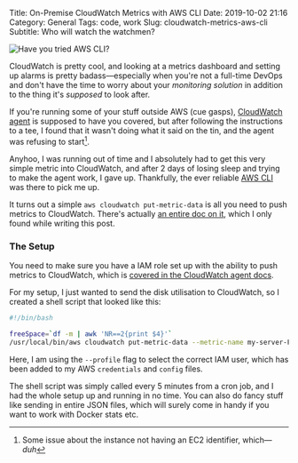 Title: On-Premise CloudWatch Metrics with AWS CLI
Date: 2019-10-02 21:16
Category: General
Tags: code, work
Slug: cloudwatch-metrics-aws-cli
Subtitle: Who will watch the watchmen?

![Have you tried AWS CLI?]({filename}/images/aws-cli.jpg)

CloudWatch is pretty cool, and looking at a metrics dashboard and setting up
alarms is pretty badass—especially when you're not a full-time DevOps and
don't have the time to worry about your _monitoring solution_ in addition to
the thing it's _supposed_ to look after.

If you're running some of your stuff outside AWS (cue gasps), [CloudWatch agent][1]
is supposed to have you covered, but after following the instructions to a
tee, I found that it wasn't doing what it said on the tin, and the agent was
refusing to start[^1].

Anyhoo, I was running out of time and I absolutely had to get this very simple
metric into CloudWatch, and after 2 days of losing sleep and trying to make
the agent work, I gave up. Thankfully, the ever reliable [AWS CLI][2] was
there to pick me up.

It turns out a simple `aws cloudwatch put-metric-data` is all you need to push
metrics to CloudWatch. There's actually [an entire doc on it][3], which I only
found while writing this post.

### The Setup

You need to make sure you have a IAM role set up with the ability to push
metrics to CloudWatch, which is [covered in the CloudWatch agent docs][4].

For my setup, I just wanted to send the disk utilisation to CloudWatch, so I
created a shell script that looked like this:

```bash
#!/bin/bash

freeSpace=`df -m | awk 'NR==2{print $4}'`
/usr/local/bin/aws cloudwatch put-metric-data --metric-name my-server-FreeDisk --value $freeSpace --unit Megabytes --namespace my-server --profile AmazonCloudWatchAgent
```

Here, I am using the `--profile` flag to select the correct IAM user, which has
been added to my AWS `credentials` and `config` files.

The shell script was simply called every 5 minutes from a cron job, and I had the
whole setup up and running in no time. You can also do fancy stuff like sending in
entire JSON files, which will surely come in handy if you want to work with Docker
stats etc.

[^1]: Some issue about the instance not having an EC2 identifier, which—_duh_

[1]: https://docs.aws.amazon.com/AmazonCloudWatch/latest/monitoring/install-CloudWatch-Agent-on-premise.html
[2]: https://aws.amazon.com/cli/
[3]: https://docs.aws.amazon.com/AmazonCloudWatch/latest/monitoring/publishingMetrics.html
[4]: https://docs.aws.amazon.com/AmazonCloudWatch/latest/monitoring/create-iam-roles-for-cloudwatch-agent.html
